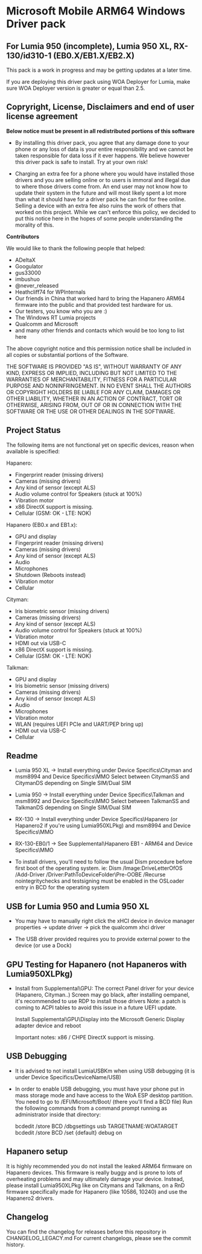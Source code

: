 # Microsoft Mobile ARM64 Windows Driver pack
## For Lumia 950 (incomplete), Lumia 950 XL, RX-130/id310-1 (EB0.X/EB1.X/EB2.X)

This pack is a work in progress and may be getting updates at a later time.

If you are deploying this driver pack using WOA Deployer for Lumia, make sure WOA Deployer version is greater or equal than 2.5.

## Copryright, License, Disclaimers and end of user license agreement

**Below notice must be present in all redistributed portions of this software**

- By installing this driver pack, you agree that any damage done to your phone or any loss of data is your entire responsibility and we cannot be taken responsible for data loss if it ever happens. We believe however this driver pack is safe to install. Try at your own risk!

- Charging an extra fee for a phone where you would have installed those drivers and you are selling online or to users is immoral and illegal due to where those drivers come from. An end user may not know how to update their system in the future and will most likely spent a lot more than what it should have for a driver pack he can find for free online. Selling a device with an extra fee also ruins the work of others that worked on this project. While we can't enforce this policy, we decided to put this notice here in the hopes of some people understanding the morality of this.

**Contributors**

We would like to thank the following people that helped:

- ADeltaX
- Googulator
- gus33000
- imbushuo
- @never_released
- Heathcliff74 for WPInternals
- Our friends in China that worked hard to bring the Hapanero ARM64 firmware into the public
  and that provided test hardware for us.
- Our testers, you know who you are :)
- The Windows RT Lumia projects
- Qualcomm and Microsoft
- and many other friends and contacts which would be too long to list here

The above copyright notice and this permission notice shall be included in all
copies or substantial portions of the Software.

THE SOFTWARE IS PROVIDED "AS IS", WITHOUT WARRANTY OF ANY KIND, EXPRESS OR
IMPLIED, INCLUDING BUT NOT LIMITED TO THE WARRANTIES OF MERCHANTABILITY,
FITNESS FOR A PARTICULAR PURPOSE AND NONINFRINGEMENT. IN NO EVENT SHALL THE
AUTHORS OR COPYRIGHT HOLDERS BE LIABLE FOR ANY CLAIM, DAMAGES OR OTHER
LIABILITY, WHETHER IN AN ACTION OF CONTRACT, TORT OR OTHERWISE, ARISING FROM,
OUT OF OR IN CONNECTION WITH THE SOFTWARE OR THE USE OR OTHER DEALINGS IN THE
SOFTWARE.

## Project Status

The following items are not functional yet on specific devices, reason when available is specified:

Hapanero:

- Fingerprint reader (missing drivers)
- Cameras (missing drivers)
- Any kind of sensor (except ALS)
- Audio volume control for Speakers (stuck at 100%)
- Vibration motor
- x86 DirectX support is missing.
- Cellular (GSM: OK - LTE: NOK)

Hapanero (EB0.x and EB1.x):

- GPU and display
- Fingerprint reader (missing drivers)
- Cameras (missing drivers)
- Any kind of sensor (except ALS)
- Audio
- Microphones
- Shutdown (Reboots instead)
- Vibration motor
- Cellular

Cityman:

- Iris biometric sensor (missing drivers)
- Cameras (missing drivers)
- Any kind of sensor (except ALS)
- Audio volume control for Speakers (stuck at 100%)
- Vibration motor
- HDMI out via USB-C
- x86 DirectX support is missing.
- Cellular (GSM: OK - LTE: NOK)

Talkman:

- GPU and display
- Iris biometric sensor (missing drivers)
- Cameras (missing drivers)
- Any kind of sensor (except ALS)
- Audio
- Microphones
- Vibration motor
- WLAN (requires UEFI PCIe and UART/PEP bring up)
- HDMI out via USB-C
- Cellular

## Readme

- Lumia 950 XL -> Install everything under Device Specifics\Cityman and msm8994 and Device Specifics\MMO
                  Select between CitymanSS and CitymanDS depending on Single SIM/Dual SIM
- Lumia 950    -> Install everything under Device Specifics\Talkman and msm8992 and Device Specifics\MMO
                  Select between TalkmanSS and TalkmanDS depending on Single SIM/Dual SIM
- RX-130       -> Install everything under Device Specifics\Hapanero (or Hapanero2 if you're using Lumia950XLPkg) and msm8994 and Device Specifics\MMO
- RX-130-EB0/1 -> See Supplemental\Hapanero EB1 - ARM64 and Device Specifics\MMO

- To install drivers, you'll need to follow the usual Dism procedure before first boot of the operating system.
  ie: Dism /Image:DriveLetterOfOS /Add-Driver /Driver:PathToDeviceFolder\Pre-OOBE /Recurse
  nointegritychecks and testsigning must be enabled in the OSLoader entry in BCD for the operating system

## USB for Lumia 950 and Lumia 950 XL

- You may have to manually right click the xHCI device in device manager
  properties -> update driver -> pick the qualcomm xhci driver

- The USB driver provided requires you to provide external power to the device (or use a Dock)

## GPU Testing for Hapanero (not Hapaneros with Lumia950XLPkg)

- Install from Supplemental\GPU:
  The correct Panel driver for your device (Hapanero, Cityman..)
  Screen may go black, after installing oempanel, it's recommended to use RDP to install those drivers
  Note: a patch is coming to ACPI tables to avoid this issue in a future UEFI update.

  Install Supplemental\GPU\Display into the Microsoft Generic Display adapter device and reboot

  Important notes:
  x86 / CHPE DirectX support is missing.

## USB Debugging

- It is advised to not install LumiaUSBKm when using USB debugging (it is under Device Specifics/DeviceName/USB)
- In order to enable USB debugging, you must have your phone put in mass storage mode and have access to the WoA ESP desktop
  partition.
  You need to go to /EFI/Microsoft/Boot/ (there you'll find a BCD file)
  Run the following commands from a command prompt running as administrator inside that directory:
  
  bcdedit /store BCD /dbgsettings usb TARGETNAME:WOATARGET
  bcdedit /store BCD /set {default} debug on

## Hapanero setup

It is highly recommended you do not install the leaked ARM64 firmware on Hapanero devices. This firmware is really buggy and is prone to lots of overheating problems and may ultimately damage your device.
Instead, please install Lumia950XLPkg like on Citymans and Talkmans, on a RnD firmware specifically made for Hapanero (like 10586, 10240) and use the Hapanero2 drivers.

## Changelog

You can find the changelog for releases before this repository in CHANGELOG_LEGACY.md
For current changelogs, please see the commit history.
